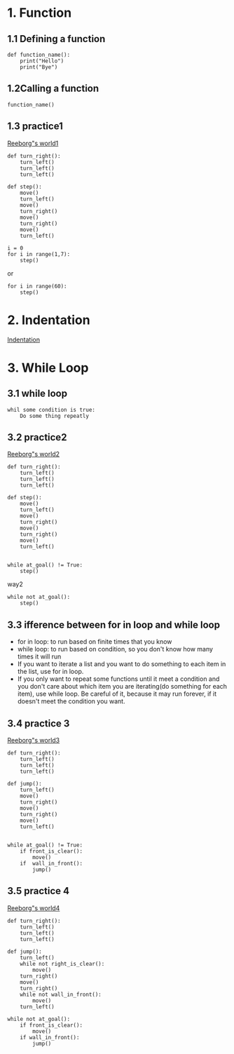 # 1. Function 
## 1.1 Defining a function
```
def function_name():
    print("Hello")
    print("Bye")
```
## 1.2Calling a function 
```
function_name()
```
## 1.3 practice1 
[Reeborg"s world1](https://reeborg.ca/reeborg.html?lang=en&mode=python&menu=worlds%2Fmenus%2Freeborg_intro_en.json&name=Hurdle%201&url=worlds%2Ftutorial_en%2Fhurdle1.json)
```
def turn_right():
    turn_left()
    turn_left()
    turn_left()

def step():
    move()
    turn_left()
    move()
    turn_right()
    move()
    turn_right()
    move()
    turn_left()

i = 0    
for i in range(1,7):
    step()
```
or 
```
for i in range(60):
    step()
```
# 2. Indentation 
 [Indentation](https://peps.python.org/pep-0008/)
 
# 3. While Loop
## 3.1 while loop
```
whil some condition is true: 
    Do some thing repeatly
```
## 3.2 practice2 
[Reeborg"s world2](https://reeborg.ca/reeborg.html?lang=en&mode=python&menu=worlds%2Fmenus%2Freeborg_intro_en.json&name=Hurdle%202&url=worlds%2Ftutorial_en%2Fhurdle2.json)
```
def turn_right():
    turn_left()
    turn_left()
    turn_left()

def step():
    move()
    turn_left()
    move()
    turn_right()
    move()
    turn_right()
    move()
    turn_left()

   
while at_goal() != True: 
    step()
```   
way2
```
while not at_goal(): 
    step()
```
## 3.3 ifference between for in loop and while loop 
* for in loop: to run based on finite times that you know 
* while loop: to run based on condition, so you don't know how many times it will run 
* If you want to iterate a list and you want to do something to each item in the list, use for in loop.
* If you only want to repeat some functions until it meet a condition and you don't care about which item you are iterating(do something for each item), use while loop. Be careful of it, because it may run forever, if it doesn't meet the condition you want.

## 3.4 practice 3 
[Reeborg"s world3](https://reeborg.ca/reeborg.html?lang=en&mode=python&menu=worlds%2Fmenus%2Freeborg_intro_en.json&name=Hurdle%203&url=worlds%2Ftutorial_en%2Fhurdle3.json)
```
def turn_right():
    turn_left()
    turn_left()
    turn_left()

def jump():
    turn_left()
    move()
    turn_right()
    move()
    turn_right()
    move()
    turn_left()

   
while at_goal() != True: 
    if front_is_clear():
        move()
    if  wall_in_front(): 
        jump()
```
## 3.5 practice 4 
[Reeborg"s world4](https://reeborg.ca/reeborg.html?lang=en&mode=python&menu=worlds%2Fmenus%2Freeborg_intro_en.json&name=Hurdle%204&url=worlds%2Ftutorial_en%2Fhurdle4.json)
```
def turn_right():
    turn_left()
    turn_left()
    turn_left()

def jump():
    turn_left()    
    while not right_is_clear():       
        move()
    turn_right()
    move()
    turn_right()
    while not wall_in_front():
        move()
    turn_left() 
    
while not at_goal():
    if front_is_clear():
        move()
    if wall_in_front():
        jump()
```
